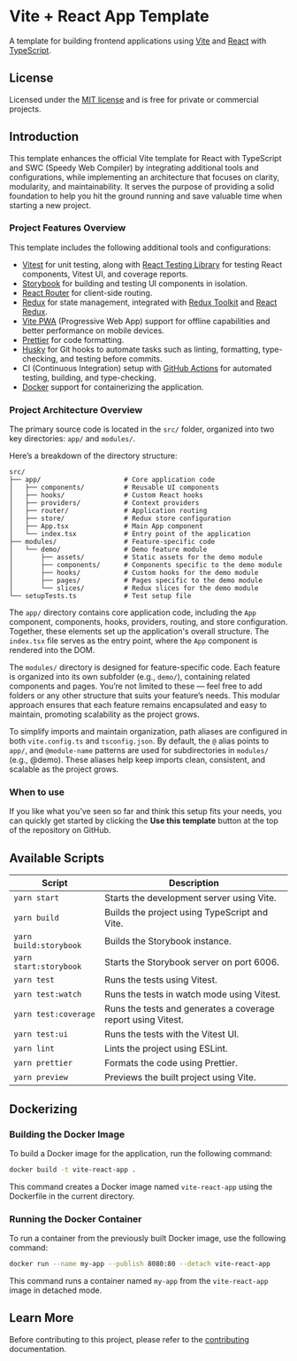 # Vite + React App Template

A template for building frontend applications using [Vite](https://vitejs.dev/) and [React](https://react.dev/) with [TypeScript](https://www.typescriptlang.org/).

## License

Licensed under the [MIT license](https://opensource.org/licenses/MIT) and is free for private or commercial projects.

## Introduction

This template enhances the official Vite template for React with TypeScript and SWC (Speedy Web Compiler) by integrating additional tools and configurations, while implementing an architecture that focuses on clarity, modularity, and maintainability. It serves the purpose of providing a solid foundation to help you hit the ground running and save valuable time when starting a new project.

### Project Features Overview

This template includes the following additional tools and configurations:

- [Vitest](https://vitest.dev/) for unit testing, along with [React Testing Library](https://testing-library.com/docs/react-testing-library/intro/) for testing React components, Vitest UI, and coverage reports.
- [Storybook](https://storybook.js.org/) for building and testing UI components in isolation.
- [React Router](https://reactrouter.com/) for client-side routing.
- [Redux](https://redux.js.org/) for state management, integrated with [Redux Toolkit](https://redux-toolkit.js.org/) and [React Redux](https://react-redux.js.org/).
- [Vite PWA](https://vite-pwa-org.netlify.app/) (Progressive Web App) support for offline capabilities and better performance on mobile devices.
- [Prettier](https://prettier.io/) for code formatting.
- [Husky](https://typicode.github.io/husky/#/) for Git hooks to automate tasks such as linting, formatting, type-checking, and testing before commits.
- CI (Continuous Integration) setup with [GitHub Actions](https://github.com/features/actions) for automated testing, building, and type-checking.
- [Docker](https://www.docker.com/) support for containerizing the application.

### Project Architecture Overview

The primary source code is located in the `src/` folder, organized into two key directories: `app/` and `modules/`.

Here’s a breakdown of the directory structure:

```plaintext
src/
├── app/                     # Core application code
│   ├── components/          # Reusable UI components
│   ├── hooks/               # Custom React hooks
│   ├── providers/           # Context providers
│   ├── router/              # Application routing
│   ├── store/               # Redux store configuration
│   ├── App.tsx              # Main App component
│   └── index.tsx            # Entry point of the application
├── modules/                 # Feature-specific code
│   └── demo/                # Demo feature module
│       ├── assets/          # Static assets for the demo module
│       ├── components/      # Components specific to the demo module
│       ├── hooks/           # Custom hooks for the demo module
│       ├── pages/           # Pages specific to the demo module
│       └── slices/          # Redux slices for the demo module
└── setupTests.ts            # Test setup file
```

The `app/` directory contains core application code, including the `App` component, components, hooks, providers, routing, and store configuration. Together, these elements set up the application's overall structure. The `index.tsx` file serves as the entry point, where the `App` component is rendered into the DOM.

The `modules/` directory is designed for feature-specific code. Each feature is organized into its own subfolder (e.g., `demo/`), containing related components and pages. You’re not limited to these — feel free to add folders or any other structure that suits your feature’s needs. This modular approach ensures that each feature remains encapsulated and easy to maintain, promoting scalability as the project grows.

To simplify imports and maintain organization, path aliases are configured in both `vite.config.ts` and `tsconfig.json`. By default, the `@` alias points to `app/`, and `@module-name` patterns are used for subdirectories in `modules/` (e.g., @demo). These aliases help keep imports clean, consistent, and scalable as the project grows.

### When to use

If you like what you’ve seen so far and think this setup fits your needs, you can quickly get started by clicking the **Use this template** button at the top of the repository on GitHub.

## Available Scripts

| Script                 | Description                                                  |
| ---------------------- | ------------------------------------------------------------ |
| `yarn start`           | Starts the development server using Vite.                    |
| `yarn build`           | Builds the project using TypeScript and Vite.                |
| `yarn build:storybook` | Builds the Storybook instance.                               |
| `yarn start:storybook` | Starts the Storybook server on port 6006.                    |
| `yarn test`            | Runs the tests using Vitest.                                 |
| `yarn test:watch`      | Runs the tests in watch mode using Vitest.                   |
| `yarn test:coverage`   | Runs the tests and generates a coverage report using Vitest. |
| `yarn test:ui`         | Runs the tests with the Vitest UI.                           |
| `yarn lint`            | Lints the project using ESLint.                              |
| `yarn prettier`        | Formats the code using Prettier.                             |
| `yarn preview`         | Previews the built project using Vite.                       |

## Dockerizing

### Building the Docker Image

To build a Docker image for the application, run the following command:

```sh
docker build -t vite-react-app .
```

This command creates a Docker image named `vite-react-app` using the Dockerfile in the current directory.

### Running the Docker Container

To run a container from the previously built Docker image, use the following command:

```sh
docker run --name my-app --publish 8080:80 --detach vite-react-app
```

This command runs a container named `my-app` from the `vite-react-app` image in detached mode.

## Learn More

Before contributing to this project, please refer to the [contributing](./CONTRIBUTING.md) documentation.
